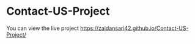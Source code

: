 # Contact-US-Project

You can view the live project https://zaidansari42.github.io/Contact-US-Project/
